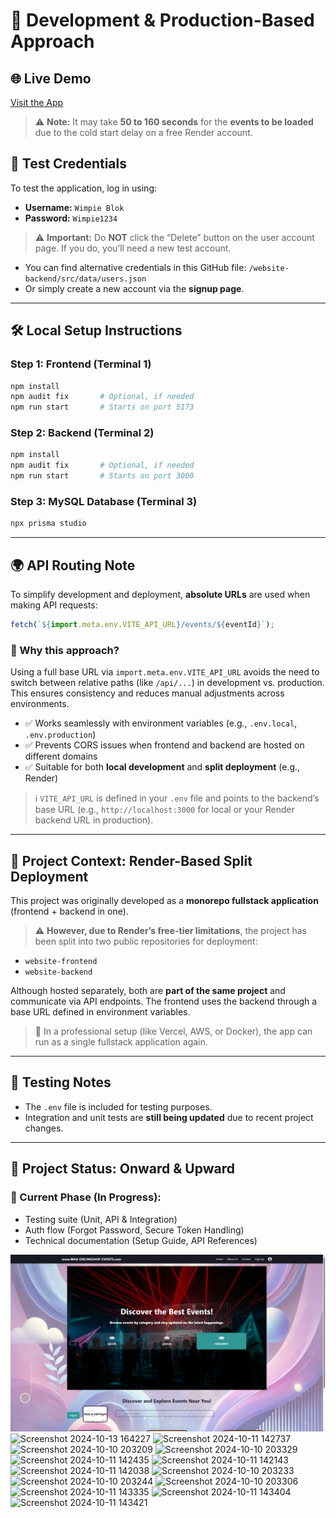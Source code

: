 # 🔧 Development & Production-Based Approach

## 🌐 Live Demo

[Visit the App](https://website-frontend-8wnm.onrender.com)

> ⚠️ **Note:** It may take **50 to 160 seconds** for the **events to be loaded** due to the cold start delay on a free Render account.

## 🔐 Test Credentials

To test the application, log in using:

- **Username:** `Wimpie Blok`
- **Password:** `Wimpie1234`

> ⚠️ **Important:** Do **NOT** click the “Delete” button on the user account page. If you do, you’ll need a new test account.

- You can find alternative credentials in this GitHub file:
  `/website-backend/src/data/users.json`
- Or simply create a new account via the **signup page**.

---

## 🛠️ Local Setup Instructions

### Step 1: Frontend (Terminal 1)

```bash
npm install
npm audit fix       # Optional, if needed
npm run start       # Starts on port 5173
```

### Step 2: Backend (Terminal 2)

```bash
npm install
npm audit fix       # Optional, if needed
npm run start       # Starts on port 3000
```

### Step 3: MySQL Database (Terminal 3)

```bash
npx prisma studio
```

---

## 🌍 API Routing Note

To simplify development and deployment, **absolute URLs** are used when making API requests:

```js
fetch(`${import.meta.env.VITE_API_URL}/events/${eventId}`);
```

### 📌 Why this approach?

Using a full base URL via `import.meta.env.VITE_API_URL` avoids the need to switch between relative paths (like `/api/...`) in development vs. production. This ensures consistency and reduces manual adjustments across environments.

- ✅ Works seamlessly with environment variables (e.g., `.env.local`, `.env.production`)
- ✅ Prevents CORS issues when frontend and backend are hosted on different domains
- ✅ Suitable for both **local development** and **split deployment** (e.g., Render)

> ℹ️ `VITE_API_URL` is defined in your `.env` file and points to the backend’s base URL (e.g., `http://localhost:3000` for local or your Render backend URL in production).

---

## 🔗 Project Context: Render-Based Split Deployment

This project was originally developed as a **monorepo fullstack application** (frontend + backend in one).

> ⚠️ **However, due to Render’s free-tier limitations**, the project has been split into two public repositories for deployment:

- `website-frontend`
- `website-backend`

Although hosted separately, both are **part of the same project** and communicate via API endpoints. The frontend uses the backend through a base URL defined in environment variables.

> 🧩 In a professional setup (like Vercel, AWS, or Docker), the app can run as a single fullstack application again.

---

## 🧪 Testing Notes

- The `.env` file is included for testing purposes.
- Integration and unit tests are **still being updated** due to recent project changes.

---

## 🚀 Project Status: Onward & Upward

### 🔧 Current Phase (In Progress):

- Testing suite (Unit, API & Integration)
- Auth flow (Forgot Password, Secure Token Handling)
- Technical documentation (Setup Guide, API References)

![alt text](<Screenshot 2025-09-26 150937newstyle.png>)
![Screenshot 2024-10-13 164227](https://github.com/user-attachments/assets/794893f9-1fd0-4bec-b5b6-62a87bd96619)
![Screenshot 2024-10-11 142737](https://github.com/user-attachments/assets/92e87063-25ec-4a90-8eac-289aefc715af)
![Screenshot 2024-10-10 203209](https://github.com/user-attachments/assets/5d0d346a-8674-4cbe-8a52-1a2a17cfdbf7)
![Screenshot 2024-10-10 203329](https://github.com/user-attachments/assets/39f47830-ea77-4ced-ad81-dfe2d8b4158a)
![Screenshot 2024-10-11 142435](https://github.com/user-attachments/assets/e024e403-b32f-4fa2-90d8-4fd7ea7696cb)
![Screenshot 2024-10-11 142143](https://github.com/user-attachments/assets/ae3e63dd-7df3-4706-a2cd-8611deb42015)
![Screenshot 2024-10-11 142038](https://github.com/user-attachments/assets/2b65b00a-fd78-4953-a0a3-b155d4c359ea)
![Screenshot 2024-10-10 203233](https://github.com/user-attachments/assets/663e1e9d-b7c9-4f68-aaff-6d596a7c4f27)
![Screenshot 2024-10-10 203244](https://github.com/user-attachments/assets/aa76a163-7ef4-4f0b-9dcc-e2e19b793220)
![Screenshot 2024-10-10 203306](https://github.com/user-attachments/assets/019edd08-94b6-4a44-8e7f-4c513710a675)
![Screenshot 2024-10-11 143335](https://github.com/user-attachments/assets/15e07885-28bd-471f-bf4f-8ba3d4940b97)
![Screenshot 2024-10-11 143404](https://github.com/user-attachments/assets/002ac242-83cd-4163-b53e-1772c8a89639)
![Screenshot 2024-10-11 143421](https://github.com/user-attachments/assets/1af49b0c-3064-4791-a0d6-60c481022ae0)
